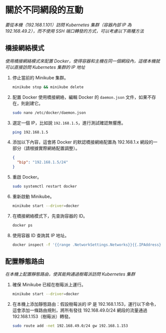 # 關於不同網段的互動

_要從本機（192.168.1.101）訪問 Kubernetes 集群（容器內部 IP 為 192.168.49.2），而不使用 SSH 端口轉發的方式，可以考慮以下兩種方法_


## 橋接網絡模式

_使用橋接網絡模式來配置 Docker，使得容器和主機在同一個網段內，這樣本機就可以直接訪問 Kubernetes 集群的 IP 地址_

1. 停止當前的 Minikube 集群。

    ```bash
    minikube stop && minikube delete
    ```

2. 配置 Docker 使用橋接網絡，編輯 Docker 的 `daemon.json` 文件，如果不存在，則創建它。

    ```bash
    sudo nano /etc/docker/daemon.json
    ```

3. 選定一個 IP，比如說 `192.168.1.5`，進行測試確認無響應。

    ```bash
    ping 192.168.1.5
    ```

4. 添加以下內容，這會將 Docker 的默認橋接網絡配置為 192.168.1.x 網段的一部分（請根據實際網絡配置調整）。

    ```json
    {
      "bip": "192.168.1.5/24"
    }
    ```


5. 重啟 Docker。

    ```bash
    sudo systemctl restart docker
    ```

6. 重新啟動 Minikube。

    ```bash
    minikube start --driver=docker
    ```

7. 在橋接網絡模式下，先查詢容器的 ID。

    ```bash
    docker ps
    ```

8. 使用容器 ID 查詢其 IP 地址。

    ```bash
    docker inspect -f '{{range .NetworkSettings.Networks}}{{.IPAddress}}{{end}}' <container_id>
    ```

## 配置靜態路由

_在本機上配置靜態路由，使其能夠通過樹莓派訪問 Kubernetes 集群_

1. 確保 Minikube 已經在樹莓派上運行。

    ```bash
    minikube start --driver=docker
    ```

2. 在本機上添加靜態路由：假設樹莓派的 IP 是 192.168.1.153，運行以下命令，這會添加一條路由規則，將所有發往 192.168.49.0/24 網段的流量通過 192.168.1.153（樹莓派）轉發。

    ```bash
    sudo route add -net 192.168.49.0/24 gw 192.168.1.153
    ```


